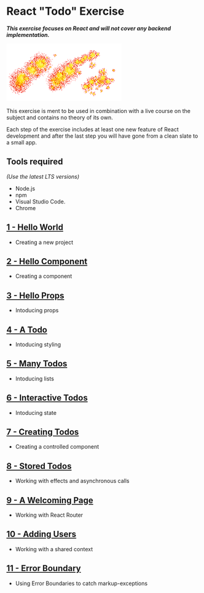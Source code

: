 # React "Todo" Exercise

***This exercise focuses on React and will not cover any backend implementation.***

![sparks](images/sparks.png)

This exercise is ment to be used in combination with a live course on the subject and contains no theory of its own.

Each step of the exercise includes at least one new feature of React development and after the last step you will have gone from a clean slate to a small app.

## Tools required
*(Use the latest LTS versions)*
- Node.js
- npm
- Visual Studio Code.
- Chrome

## [1 - Hello World](1%20-%20Hello%20World)

* Creating a new project

## [2 - Hello Component](2%20-%20Hello%20Component)

* Creating a component
 
## [3 - Hello Props](3%20-%20Hello%20Props)

* Intoducing props
 
## [4 - A Todo](4%20-%20A%20Todo)

* Intoducing styling
 
## [5 - Many Todos](5%20-%20Many%20Todos)

* Intoducing lists

## [6 - Interactive Todos](6%20-%20Interactive%20Todos)

* Intoducing state

## [7 - Creating Todos](7%20-%20Creating%20Todos)

* Creating a controlled component

## [8 - Stored Todos](8%20-%20Stored%20Todos)

* Working with effects and asynchronous calls

## [9 - A Welcoming Page](9%20-%20A%20Welcoming%20Page)

* Working with React Router

## [10 - Adding Users](10%20-%20Adding%20Users)

* Working with a shared context

## [11 - Error Boundary](11%20-%20Error%20Boundary)

* Using Error Boundaries to catch markup-exceptions